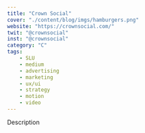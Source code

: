 ```yaml
---
title: "Crown Social"
cover: "./content/blog/imgs/hamburgers.png"
website: "https://crownsocial.com/"
twit: "@crownsocial"
inst: "@crownsocial"
category: "C"
tags:
    - SLU
    - medium
    - advertising
    - marketing
    - ux/ui
    - strategy
    - motion
    - video
---
```


Description
